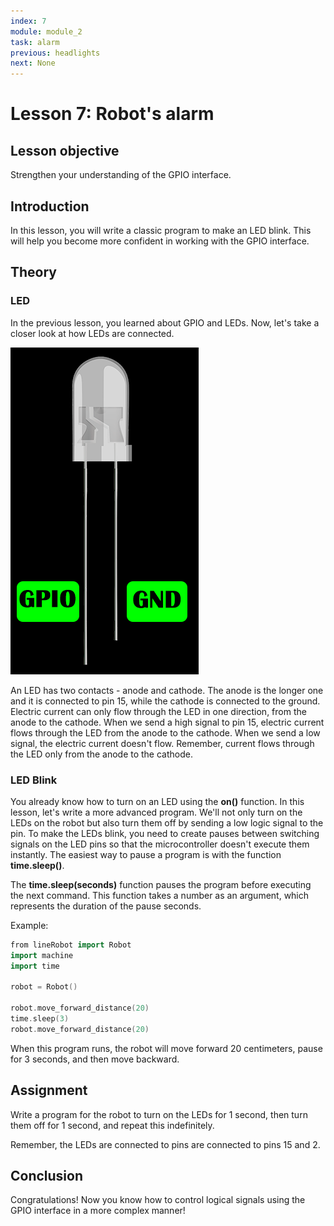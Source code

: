 ```yaml
---
index: 7
module: module_2
task: alarm
previous: headlights
next: None
---
```


# Lesson 7: Robot's alarm

## Lesson objective

Strengthen your understanding of the GPIO interface.

## Introduction

In this lesson, you will write a classic program to make an LED blink. This will help you become more confident in working with the GPIO interface.

## Theory

### LED

In the previous lesson, you learned about GPIO and LEDs. Now, let's take a closer look at how LEDs are connected.

![image](https://github.com/autolab-fi/line-robot-curriculum/blob/main/images/module_2/alarm_1.png?raw=true)

An LED has two contacts - anode and cathode. The anode is the longer one and it is connected to pin 15, while the cathode is connected to the ground. Electric current can only flow through the LED in one direction, from the anode to the cathode. When we send a high signal to pin 15, electric current flows through the LED from the anode to the cathode. When we send a low signal, the electric current doesn't flow. Remember, current flows through the LED only from the anode to the cathode.

### LED Blink

You already know how to turn on an LED using the **on()** function. In this lesson, let's write a more advanced program. We'll not only turn on the LEDs on the robot but also turn them off by sending a low logic signal to the pin. To make the LEDs blink, you need to create pauses between switching signals on the LED pins so that the microcontroller doesn't execute them instantly. The easiest way to pause a program is with the function **time.sleep()**.

The **time.sleep(seconds)** function pauses the program before executing the next command. This function takes a number as an argument, which represents the duration of the pause seconds.

Example:

```cpp
from lineRobot import Robot
import machine
import time

robot = Robot()

robot.move_forward_distance(20)
time.sleep(3)
robot.move_forward_distance(20)
```

When this program runs, the robot will move forward 20 centimeters, pause for 3 seconds, and then move backward.

## Assignment

Write a program for the robot to turn on the LEDs for 1 second, then turn them off for 1 second, and repeat this indefinitely.

Remember, the LEDs are connected to pins are connected to pins 15 and 2.

## Conclusion

Congratulations! Now you know how to control logical signals using the GPIO interface in a more complex manner!
